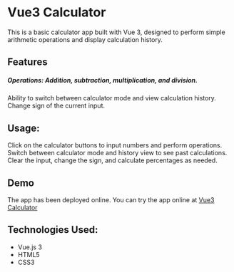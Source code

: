 # Vue3 Calculator
This is a basic calculator app built with Vue 3, designed to perform simple arithmetic operations and display calculation history.

## Features
##### Operations: Addition, subtraction, multiplication, and division.
Ability to switch between calculator mode and view calculation history.
Change sign of the current input.

## Usage:
Click on the calculator buttons to input numbers and perform operations.
Switch between calculator mode and history view to see past calculations.
Clear the input, change the sign, and calculate percentages as needed.

## Demo
The app has been deployed online. You can try the app online at [Vue3 Calculator](https://vue3-calculator-ammarmohamed.netlify.app/)

## Technologies Used:
- Vue.js 3
- HTML5
- CSS3


